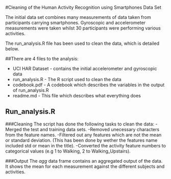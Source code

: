#Cleaning of the Human Activity Recognition using Smartphones Data Set

The initial data set combines many measurements of data taken from participants carrying smartphones. Gyroscopic and accelerometer measurements were taken whilst 30 participants were performing various activities.

The run_analysis.R file has been used to clean the data, which is detailed below.


##There are 4 files to the analysis:
- UCI HAR Dataset - contains the initial accelerometer and gyroscopic data
- run_analysis.R - The R script used to clean the data
- codebook.pdf - A codebook which describes the variables in the output of run_analysis.R
- readme.md - This file which describes what everything does

## Run_analysis.R
###Cleaning
The script has done the following tasks to clean the data:
-Merged the test and training data sets.
-Removed unecessary characters from the feature names.
-Filtered out any features which are not the mean or standard deviation. (This has been done by wether the features name included std or mean in the title).
-Converted the activity feature numbers to categorical values (e.g 1 to Walking, 2 to Walking_Upstairs).

###Output
The *agg* data frame contains an aggregated output of the data. It shows the mean for each measurement against the different subjects and activities.
